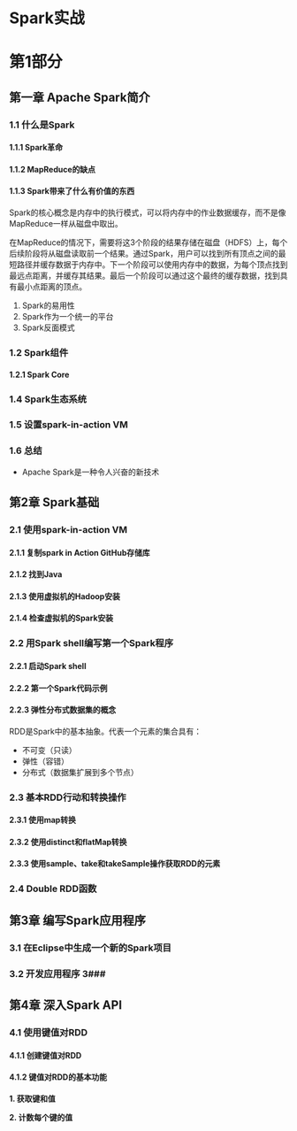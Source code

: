 # Spark实战 #

# 第1部分 #

## 第一章 Apache Spark简介 ##

### 1.1 什么是Spark ###

#### 1.1.1 Spark革命 ####

#### 1.1.2 MapReduce的缺点 ####

#### 1.1.3 Spark带来了什么有价值的东西 ####

Spark的核心概念是内存中的执行模式，可以将内存中的作业数据缓存，而不是像MapReduce一样从磁盘中取出。

在MapReduce的情况下，需要将这3个阶段的结果存储在磁盘（HDFS）上，每个后续阶段将从磁盘读取前一个结果。通过Spark，用户可以找到所有顶点之间的最短路径并缓存数据于内存中。下一个阶段可以使用内存中的数据，为每个顶点找到最远点距离，并缓存其结果。最后一个阶段可以通过这个最终的缓存数据，找到具有最小点距离的顶点。

1. Spark的易用性
2. Spark作为一个统一的平台
3. Spark反面模式

### 1.2 Spark组件 ###

#### 1.2.1 Spark Core ####

### 1.4 Spark生态系统 ###

### 1.5 设置spark-in-action VM ###

### 1.6 总结 ###

* Apache Spark是一种令人兴奋的新技术


## 第2章 Spark基础 ##

### 2.1 使用spark-in-action VM ###

#### 2.1.1 复制spark in Action GitHub存储库 ####

#### 2.1.2 找到Java ####

#### 2.1.3 使用虚拟机的Hadoop安装 ####

#### 2.1.4 检查虚拟机的Spark安装 ####

### 2.2 用Spark shell编写第一个Spark程序 ###

#### 2.2.1 启动Spark shell ####

#### 2.2.2 第一个Spark代码示例 ####

#### 2.2.3 弹性分布式数据集的概念 ####

RDD是Spark中的基本抽象。代表一个元素的集合具有：

* 不可变（只读）
* 弹性（容错）
* 分布式（数据集扩展到多个节点）

### 2.3 基本RDD行动和转换操作 ###

#### 2.3.1 使用map转换 ####

#### 2.3.2 使用distinct和flatMap转换 ####

#### 2.3.3 使用sample、take和takeSample操作获取RDD的元素 ####

### 2.4 Double RDD函数 ###

## 第3章 编写Spark应用程序 ##

### 3.1 在Eclipse中生成一个新的Spark项目 ###

### 3.2 开发应用程序 3###



## 第4章 深入Spark API ##

### 4.1 使用键值对RDD ###

#### 4.1.1 创建键值对RDD ####



#### 4.1.2 键值对RDD的基本功能 ####

**1. 获取键和值**

**2. 计数每个键的值**

